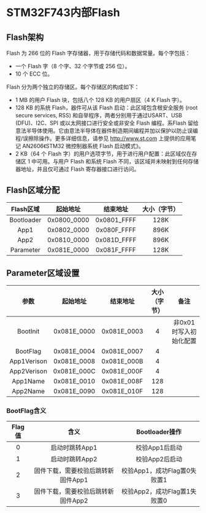# STM32F743内部Flash

## Flash架构

Flash 为 266 位的 Flash 字存储器，用于存储代码和数据常量。每个字包括：

- 一个 Flash 字（8 个字、32 个字节或 256 位）。
- 10 个 ECC 位。

Flash 分为两个独立的存储区。每个存储区的构成如下：

- 1 MB 的用户 Flash 块，包括八个 128 KB 的用户扇区（4 K Flash 字）。
- 128 KB 的系统 Flash，器件可从该 Flash 启动：此区域包含根安全服务 (root secure services, RSS) 和自举程序，两者分别用于通过USART、USB (DFU)、I2C、SPI 或以太网接口进行安全或非安全 Flash 编程。系Flash 留给意法半导体使用。它由意法半导体在器件制造期间编程并加以保护以防止误编程/误擦除操作。更多详细信息，请参见 http://www.st.com 上提供的应用笔记 AN2606《STM32 微控制器系统 Flash 启动模式》。
- 2 KB（64 个 Flash 字）的用户选项字节，用于进行用户配置：此区域仅在存储区 1 中可用。与用户 Flash 和系统 Flash 不同，该区域并未映射到任何存储器地址，并且仅可通过 Flash 寄存器接口进行访问。

## Flash区域分配

| Flash区域  |  起始地址   |  结束地址   | 大小（字节） |
| :--------: | :---------: | :---------: | :----------: |
| Bootloader | 0x0800_0000 | 0x0801_FFFF |     128K     |
|    App1    | 0x0802_0000 | 0x080F_FFFF |     896K     |
|    App2    | 0x0810_0000 | 0x081D_FFFF |     896K     |
| Parameter  | 0x081E_0000 | 0x081F_FFFF |     128K     |

## Parameter区域设置

|    参数     |  起始地址   |  结束地址   | 大小（字节） |          备注          |
| :---------: | :---------: | :---------: | :----------: | :--------------------: |
|  BootInit   | 0x081E_0000 | 0x081E_0003 |      4       | 非0x01时写入初始化配置 |
|  BootFlag   | 0x081E_0004 | 0x081E_0007 |      4       |                        |
| App1Verison | 0x081E_0008 | 0x081E_000B |      4       |                        |
| App2Verison | 0x081E_000C | 0x081E_000F |      4       |                        |
|  App1Name   | 0x081E_0010 | 0x081E_008F |     128      |                        |
|  App2Name   | 0x081E_0090 | 0x081E_010F |     128      |                        |

### BootFlag含义

| Flag值 |                含义                |        Bootloader操作        |
| :----: | :--------------------------------: | :--------------------------: |
|   0    |           启动时跳转App1           |        校验App1后启动        |
|   1    |           启动时跳转App2           |        校验App2后启动        |
|   2    | 固件下载，需要校验后跳转新固件App1 | 校验App1，成功Flag置0失败置1 |
|   3    | 固件下载，需要校验后跳转新固件App2 | 校验App2，成功Flag置1失败置0 |

